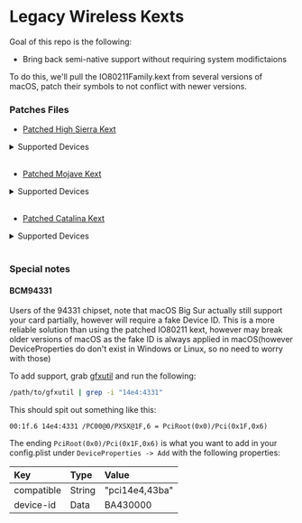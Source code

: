 Legacy Wireless Kexts
===========

Goal of this repo is the following:

* Bring back semi-native support without requiring system modifictaions


To do this, we'll pull the IO80211Family.kext from several versions of macOS, patch their symbols to not conflict with newer versions.


### Patches Files


* [Patched High Sierra Kext]()
  
<details>
<summary>Supported Devices</summary>

* Atheros(AirPortBrcm4360):
  * pci168c,30 = AR93xx
  * pci168c,2a = AR928X
  * pci106b,86 = Unreleased device?
  * pci168c,1c = AR242x / AR542x
  * pci168c,23 = AR5416
  * pci168c,24 = AR5418
* Broadcom(AirPortBrcm4331):
  * pci14e4,4331 = BCM4331
  * pci14e4,4353 = BCM43224
  * pci14e4,432b = BCM4322
* Broadcom(AirPortBrcm4360):
  * pci14e4,4331 = BCM4331
  * pci14e4,4353 = BCM43224
* Broadcom(AirPortBrcmNIC):
  * pci14e4,43ba = BCM43602
  * pci14e4,43a3 = BCM4350
  * pci14e4,43a0 = BCM4360

</details>
<br>

* [Patched Mojave Kext]()

<details>
<summary>Supported Devices</summary>

* Broadcom(AirPortBrcm4331):
  * pci14e4,4331 = BCM4331
  * pci14e4,4353 = BCM43224
  * pci14e4,432b = BCM4322
* Broadcom(AirPortBrcm4360):
  * pci14e4,4331 = BCM4331
  * pci14e4,4353 = BCM43224
* Broadcom(AirPortBrcmNIC):
  * pci14e4,43ba = BCM43602
  * pci14e4,43a3 = BCM4350
  * pci14e4,43a0 = BCM4360

</details>
<br>

* [Patched Catalina Kext]()

<details>
<summary>Supported Devices</summary>

* Broadcom(AirPortBrcm4360):
  * pci14e4,4331 = BCM4331
  * pci14e4,4353 = BCM43224
* Broadcom(AirPortBrcmNIC):
  * pci14e4,43ba = BCM43602
  * pci14e4,43a3 = BCM4350
  * pci14e4,43a0 = BCM4360
	
</details>
<br>	

  

### Special notes

#### BCM94331

Users of the 94331 chipset, note that macOS Big Sur actually still support your card partially, however will require a fake Device ID. This is a more reliable solution than using the patched IO80211 kext, however may break older versions of macOS as the fake ID is always applied in macOS(however DeviceProperties do don't exist in Windows or Linux, so no need to worry with those)

To add support, grab [gfxutil](https://github.com/acidanthera/gfxutil/releases) and run the following:

```sh
/path/to/gfxutil | grep -i "14e4:4331"
```

This should spit out something like this:

```
00:1f.6 14e4:4331 /PC00@0/PXSX@1F,6 = PciRoot(0x0)/Pci(0x1F,0x6)
```

The ending `PciRoot(0x0)/Pci(0x1F,0x6)` is what you want to add in your config.plist under `DeviceProperties -> Add` with the following properties:

| Key | Type | Value |
| :--- | :--- | :--- |
| compatible | String | "pci14e4,43ba" |
| device-id  | Data | BA430000 |
